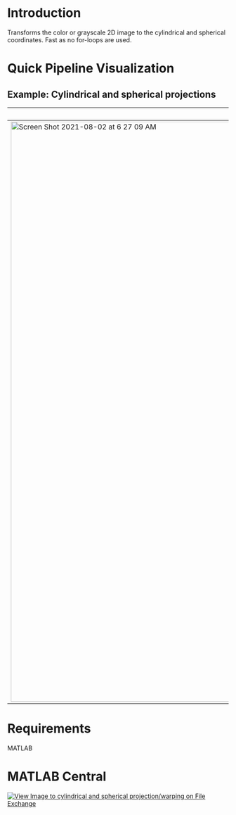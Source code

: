 # Introduction
Transforms the color or grayscale 2D image to the cylindrical and spherical coordinates. Fast as no for-loops are used.

# Quick Pipeline Visualization
## Example: Cylindrical and spherical projections
| Images after the warping |
| ------------- |
| <img width="1319" alt="Screen Shot 2021-08-02 at 6 27 09 AM" src="https://user-images.githubusercontent.com/28588878/127870944-cf79c40c-ebe5-4b0a-90c4-a7ed17ce85f1.png"> |

# Requirements
MATLAB

# MATLAB Central
[![View Image to cylindrical and spherical projection/warping on File Exchange](https://www.mathworks.com/matlabcentral/images/matlab-file-exchange.svg)](https://www.mathworks.com/matlabcentral/fileexchange/96962-image-to-cylindrical-and-spherical-projection-warping)

